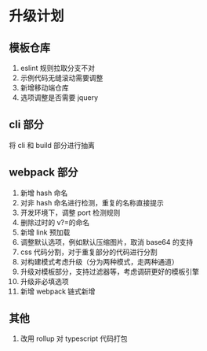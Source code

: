 # 升级计划

## 模板仓库

1. eslint 规则拉取分支不对
2. 示例代码无缝滚动需要调整
3. 新增移动端仓库
4. 选项调整是否需要 jquery

## cli 部分

将 cli 和 build 部分进行抽离

## webpack 部分

1. 新增 hash 命名
2. 对非 hash 命名进行检测，重复的名称直接提示
3. 开发环境下，调整 port 检测规则
4. 删除过时的 v?=的命名
5. 新增 link 预加载
6. 调整默认选项，例如默认压缩图片，取消 base64 的支持
7. css 代码分割，对于重复部分的代码进行分割
8. 对构建模式考虑升级（分为两种模式，走两种通道）
9. 升级对模板部分，支持过滤器等，考虑调研更好的模板引擎
10. 升级非必填选项
11. 新增 webpack 链式新增

## 其他

1. 改用 rollup 对 typescript 代码打包
